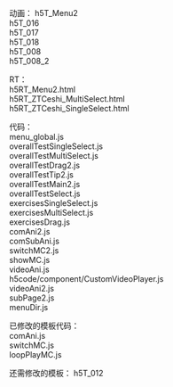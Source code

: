 动画：
h5T_Menu2   
h5T_016  
h5T_017  
h5T_018   
h5T_008  
h5T_008_2  


RT：  
h5RT_Menu2.html    
h5RT_ZTCeshi_MultiSelect.html  
h5RT_ZTCeshi_SingleSelect.html


代码：  
menu_global.js    
overallTestSingleSelect.js  
overallTestMultiSelect.js  
overallTestDrag2.js  
overallTestTip2.js  
overallTestMain2.js  
overallTestSelect.js  
exercisesSingleSelect.js  
exercisesMultiSelect.js  
exercisesDrag.js  
comAni2.js  
comSubAni.js  
switchMC2.js  
showMC.js  
videoAni.js  
h5code/component/CustomVideoPlayer.js  
videoAni2.js  
subPage2.js  
menuDir.js 


已修改的模板代码：  
comAni.js  
switchMC.js  
loopPlayMC.js  

还需修改的模板：
h5T_012  